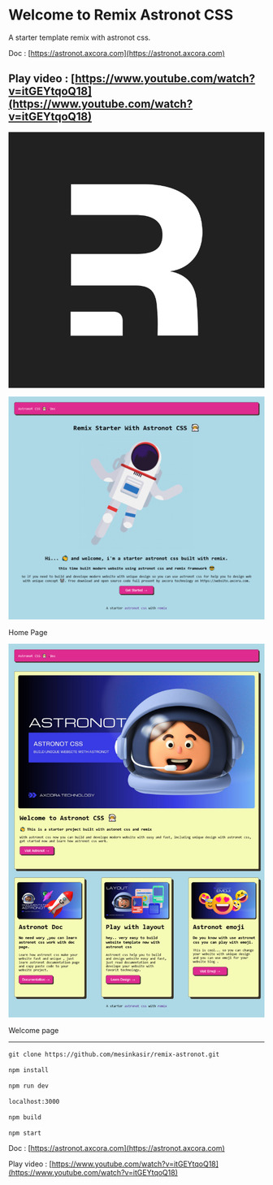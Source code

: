 # Welcome to Remix Astronot CSS

A starter template remix with astronot css.

Doc : [https://astronot.axcora.com](https://astronot.axcora.com)

Play video : [https://www.youtube.com/watch?v=itGEYtqoQ18](https://www.youtube.com/watch?v=itGEYtqoQ18)
---------------------

<center><img src="remix.png"/></center>

![remix starter template website themes](astronot1.png)

Home Page

![remix starter template website themes](astronot2.png)

Welcome page

---------------------

`git clone https://github.com/mesinkasir/remix-astronot.git`

`npm install`

`npm run dev`

`localhost:3000`

`npm build`

`npm start`

Doc : [https://astronot.axcora.com](https://astronot.axcora.com)

Play video : [https://www.youtube.com/watch?v=itGEYtqoQ18](https://www.youtube.com/watch?v=itGEYtqoQ18)
